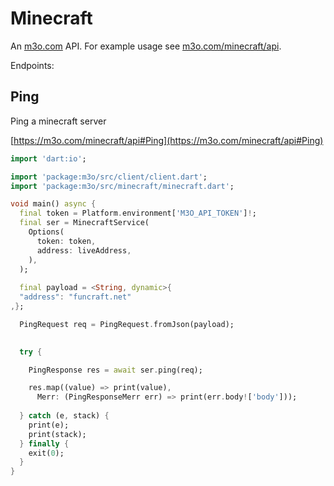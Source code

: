 # Minecraft

An [m3o.com](https://m3o.com) API. For example usage see [m3o.com/minecraft/api](https://m3o.com/minecraft/api).

Endpoints:

## Ping

Ping a minecraft server


[https://m3o.com/minecraft/api#Ping](https://m3o.com/minecraft/api#Ping)

```dart
import 'dart:io';

import 'package:m3o/src/client/client.dart';
import 'package:m3o/src/minecraft/minecraft.dart';

void main() async {
  final token = Platform.environment['M3O_API_TOKEN']!;
  final ser = MinecraftService(
    Options(
      token: token,
      address: liveAddress,
    ),
  );
 
  final payload = <String, dynamic>{
  "address": "funcraft.net"
,};

  PingRequest req = PingRequest.fromJson(payload);

  
  try {

	PingResponse res = await ser.ping(req);

    res.map((value) => print(value),
	  Merr: (PingResponseMerr err) => print(err.body!['body']));	
  
  } catch (e, stack) {
    print(e);
	print(stack);
  } finally {
    exit(0);
  }
}
```
